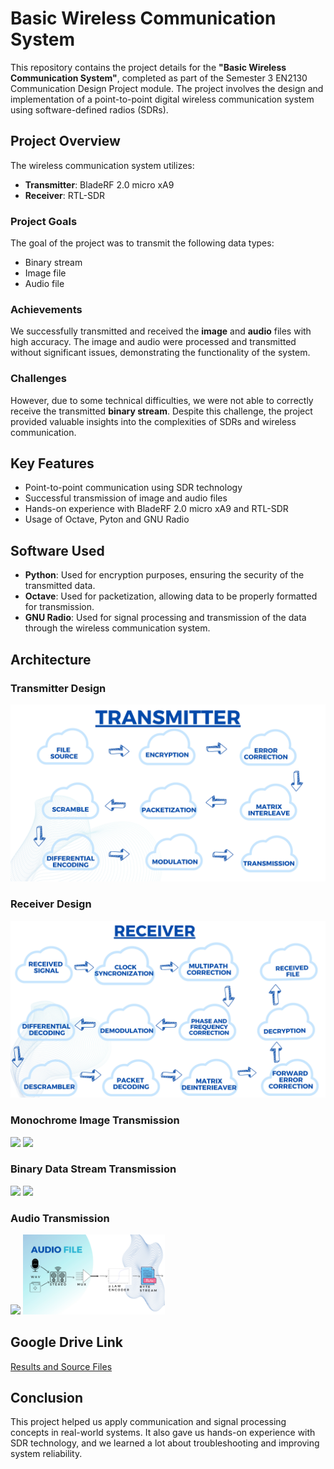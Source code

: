 # Basic Wireless Communication System

This repository contains the project details for the **"Basic Wireless Communication System"**, completed as part of the Semester 3 EN2130 Communication Design Project module. The project involves the design and implementation of a point-to-point digital wireless communication system using software-defined radios (SDRs).

## Project Overview

The wireless communication system utilizes:

- **Transmitter**: BladeRF 2.0 micro xA9
- **Receiver**: RTL-SDR

### Project Goals
The goal of the project was to transmit the following data types:
- Binary stream
- Image file
- Audio file

### Achievements
We successfully transmitted and received the **image** and **audio** files with high accuracy. The image and audio were processed and transmitted without significant issues, demonstrating the functionality of the system.

### Challenges
However, due to some technical difficulties, we were not able to correctly receive the transmitted **binary stream**. Despite this challenge, the project provided valuable insights into the complexities of SDRs and wireless communication.

## Key Features
- Point-to-point communication using SDR technology
- Successful transmission of image and audio files
- Hands-on experience with BladeRF 2.0 micro xA9 and RTL-SDR
- Usage of Octave, Pyton and GNU Radio

## Software Used
- **Python**: Used for encryption purposes, ensuring the security of the transmitted data.
- **Octave**: Used for packetization, allowing data to be properly formatted for transmission.
- **GNU Radio**: Used for signal processing and transmission of the data through the wireless communication system.

## Architecture
### Transmitter Design
<div align="center">
  <img src="Images/Transmitter.jpg" alt="Transmitter" width="700">
</div>

### Receiver Design
<div align="center">
  <img src="Images/Receiver.jpg" alt="Receiver" width="700">
</div>

### Monochrome Image Transmission
<p float="center">
  <img src="Images/Image_Rx.jpg" width="45%" />
  <img src="Images/Image_Tx.jpg" width="45%" />
</p>

### Binary Data Stream Transmission
<p float="center">
  <img src="Images/Bin_Stream_RX.jpg" width="45%" />
  <img src="Images/Bin_Stream_Tx.jpg" width="45%" />
</p>

### Audio Transmission
<p float="center">
  <img src="Images/Audio_Rx.jpg" width="45%" />
  <img src="Images/Audio_Tx.jpg" width="45%" />
</p>


## Google Drive Link
[Results and Source Files](https://drive.google.com/drive/folders/1iKESfcS8wrHWPmJ01y9LUf-dAP9Ict9p)

## Conclusion
This project helped us apply communication and signal processing concepts in real-world systems. It also gave us hands-on experience with SDR technology, and we learned a lot about troubleshooting and improving system reliability.

